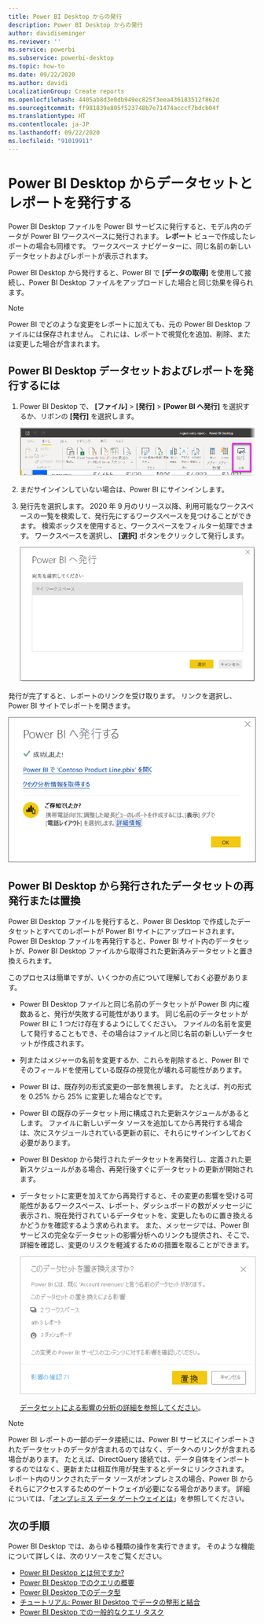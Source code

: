 ```yaml
---
title: Power BI Desktop からの発行
description: Power BI Desktop からの発行
author: davidiseminger
ms.reviewer: ''
ms.service: powerbi
ms.subservice: powerbi-desktop
ms.topic: how-to
ms.date: 09/22/2020
ms.author: davidi
LocalizationGroup: Create reports
ms.openlocfilehash: 4405ab8d3e0db949ec825f3eea436183512f862d
ms.sourcegitcommit: ff981839e805f523748b7e71474acccf7bdcb04f
ms.translationtype: HT
ms.contentlocale: ja-JP
ms.lasthandoff: 09/22/2020
ms.locfileid: "91019911"
---
```

# <a name="publish-datasets-and-reports-from-power-bi-desktop"></a>Power BI Desktop からデータセットとレポートを発行する
Power BI Desktop ファイルを Power BI サービスに発行すると、モデル内のデータが Power BI ワークスペースに発行されます。 **レポート** ビューで作成したレポートの場合も同様です。 ワークスペース ナビゲーターに、同じ名前の新しいデータセットおよびレポートが表示されます。

Power BI Desktop から発行すると、Power BI で **[データの取得]** を使用して接続し、Power BI Desktop ファイルをアップロードした場合と同じ効果を得られます。

> [!NOTE]
> Power BI でどのような変更をレポートに加えても、元の Power BI Desktop ファイルには保存されません。 これには、レポートで視覚化を追加、削除、または変更した場合が含まれます。

## <a name="to-publish-a-power-bi-desktop-dataset-and-reports"></a>Power BI Desktop データセットおよびレポートを発行するには
1. Power BI Desktop で、 **[ファイル]** \> **[発行]** \> **[Power BI へ発行]** を選択するか、リボンの **[発行]** を選択します。  

   ![[発行] ボタン](media/desktop-upload-desktop-files/pbid_publish_publishbutton.png)


2. まだサインインしていない場合は、Power BI にサインインします。
3. 発行先を選択します。 2020 年 9 月のリリース以降、利用可能なワークスペースの一覧を検索して、発行先にするワークスペースを見つけることができます。 検索ボックスを使用すると、ワークスペースをフィルター処理できます。 ワークスペースを選択し、 **[選択]** ボタンをクリックして発行します。

   ![発行先を選択する](media/desktop-upload-desktop-files/pbid_publish_select_destination.png)

発行が完了すると、レポートのリンクを受け取ります。 リンクを選択し、Power BI サイトでレポートを開きます。

![発行の完了を伝えるダイアログ](media/desktop-upload-desktop-files/pbid_publish_success.png)

## <a name="republish-or-replace-a-dataset-published-from-power-bi-desktop"></a>Power BI Desktop から発行されたデータセットの再発行または置換
Power BI Desktop ファイルを発行すると、Power BI Desktop で作成したデータセットとすべてのレポートが Power BI サイトにアップロードされます。 Power BI Desktop ファイルを再発行すると、Power BI サイト内のデータセットが、Power BI Desktop ファイルから取得された更新済みデータセットと置き換えられます。

このプロセスは簡単ですが、いくつかの点について理解しておく必要があります。

* Power BI Desktop ファイルと同じ名前のデータセットが Power BI 内に複数あると、発行が失敗する可能性があります。 同じ名前のデータセットが Power BI に 1 つだけ存在するようにしてください。 ファイルの名前を変更して発行することもでき、その場合はファイルと同じ名前の新しいデータセットが作成されます。
* 列またはメジャーの名前を変更するか、これらを削除すると、Power BI でそのフィールドを使用している既存の視覚化が壊れる可能性があります。 
* Power BI は、既存列の形式変更の一部を無視します。 たとえば、列の形式を 0.25% から 25% に変更した場合などです。
* Power BI の既存のデータセット用に構成された更新スケジュールがあるとします。 ファイルに新しいデータ ソースを追加してから再発行する場合は、次にスケジュールされている更新の前に、それらにサインインしておく必要があります。
* Power BI Desktop から発行されたデータセットを再発行し、定義された更新スケジュールがある場合、再発行後すぐにデータセットの更新が開始されます。
* データセットに変更を加えてから再発行すると、その変更の影響を受ける可能性があるワークスペース、レポート、ダッシュボードの数がメッセージに表示され、現在発行されているデータセットを、変更したものに置き換えるかどうかを確認するよう求められます。 また、メッセージでは、Power BI サービスの完全なデータセットの影響分析へのリンクも提供され、そこで、詳細を確認し、変更のリスクを軽減するための措置を取ることができます。

   ![データセットの再発行による影響に関する警告](media/desktop-upload-desktop-files/pbid-dataset-impact-analysis-desktop-warning.png)

   [データセットによる影響の分析の詳細を参照してください](../collaborate-share/service-dataset-impact-analysis.md)。

> [!NOTE]
> Power BI レポートの一部のデータ接続には、Power BI サービスにインポートされたデータセットのデータが含まれるのではなく、データへのリンクが含まれる場合があります。 たとえば、DirectQuery 接続では、データ自体をインポートするのではなく、更新または相互作用が発生するとデータにリンクされます。 レポート内のリンクされたデータ ソースがオンプレミスの場合、Power BI からそれらにアクセスするためのゲートウェイが必要になる場合があります。 詳細については、「[オンプレミス データ ゲートウェイとは](../connect-data/service-gateway-onprem.md)」を参照してください。
> 

## <a name="next-steps"></a>次の手順

Power BI Desktop では、あらゆる種類の操作を実行できます。 そのような機能について詳しくは、次のリソースをご覧ください。

* [Power BI Desktop とは何ですか?](../fundamentals/desktop-what-is-desktop.md)
* [Power BI Desktop でのクエリの概要](../transform-model/desktop-query-overview.md)
* [Power BI Desktop でのデータ型](../connect-data/desktop-data-types.md)
* [チュートリアル: Power BI Desktop でデータの整形と結合](../connect-data/desktop-shape-and-combine-data.md)
* [Power BI Desktop での一般的なクエリ タスク](../transform-model/desktop-common-query-tasks.md)

